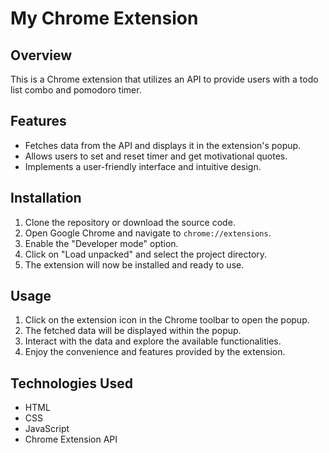 # My Chrome Extension

## Overview
This is a Chrome extension that utilizes an API to provide users with a todo list combo and pomodoro timer.

## Features
- Fetches data from the API and displays it in the extension's popup.
- Allows users to set and reset timer and get motivational quotes.
- Implements a user-friendly interface and intuitive design.

## Installation
1. Clone the repository or download the source code.
2. Open Google Chrome and navigate to `chrome://extensions`.
3. Enable the "Developer mode" option.
4. Click on "Load unpacked" and select the project directory.
5. The extension will now be installed and ready to use.

## Usage
1. Click on the extension icon in the Chrome toolbar to open the popup.
2. The fetched data will be displayed within the popup.
3. Interact with the data and explore the available functionalities.
4. Enjoy the convenience and features provided by the extension.

## Technologies Used
- HTML
- CSS
- JavaScript
- Chrome Extension API
